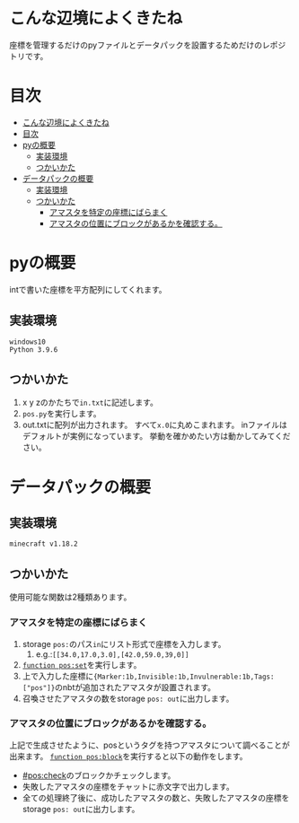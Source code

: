 # こんな辺境によくきたね
座標を管理するだけのpyファイルとデータパックを設置するためだけのレポジトリです。
# 目次
- [こんな辺境によくきたね](#こんな辺境によくきたね)
- [目次](#目次)
- [pyの概要](#pyの概要)
  - [実装環境](#実装環境)
  - [つかいかた](#つかいかた)
- [データパックの概要](#データパックの概要)
  - [実装環境](#実装環境-1)
  - [つかいかた](#つかいかた-1)
    - [アマスタを特定の座標にばらまく](#アマスタを特定の座標にばらまく)
    - [アマスタの位置にブロックがあるかを確認する。](#アマスタの位置にブロックがあるかを確認する)


# pyの概要
intで書いた座標を平方配列にしてくれます。
## 実装環境
```
windows10
Python 3.9.6
```
## つかいかた
1.  x y zのかたちで``in.txt``に記述します。
2.  ``pos.py``を実行します。
3.  out.txtに配列が出力されます。
すべて``x.0``に丸めこまれます。
inファイルはデフォルトが実例になっています。
挙動を確かめたい方は動かしてみてください。
# データパックの概要
## 実装環境
```
minecraft v1.18.2
```

## つかいかた
使用可能な関数は2種類あります。
### アマスタを特定の座標にばらまく
1.  storage ``pos:``のパス``in``にリスト形式で座標を入力します。
    1.  e.g.:```[[34.0,17.0,3.0],[42.0,59.0,39,0]]```
2.  [``function pos:set``](pos/data/pos/functions/set.mcfunction)を実行します。
3.  上で入力した座標に``{Marker:1b,Invisible:1b,Invulnerable:1b,Tags:["pos"]}``のnbtが追加されたアマスタが設置されます。
4.  召喚させたアマスタの数をstorage ``pos: out``に出力します。

### アマスタの位置にブロックがあるかを確認する。
上記で生成させたように、posというタグを持つアマスタについて調べることが出来ます。
[``function pos:block``](pos/data/pos/functions/block.mcfunction)を実行すると以下の動作をします。
-   [#pos:check](pos/data/pos/tags/blocks/check.json)のブロックかチェックします。
-   失敗したアマスタの座標をチャットに赤文字で出力します。
-   全ての処理終了後に、成功したアマスタの数と、失敗したアマスタの座標をstorage ``pos: out``に出力します。
